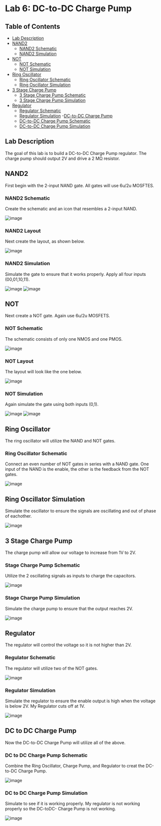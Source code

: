 # Lab 6: DC-to-DC Charge Pump

## Table of Contents
- [Lab Description](#lab-description)
- [NAND2](#nand2)
  - [NAND2 Schematic](#nand2-schematic)
  - [NAND2 Simulation](#nand2-simulation)
- [NOT](#not)
  - [NOT Schematic](#not-schematic)
  - [NOT Simulation](#not-simulation)
- [Ring Oscillator](#ring-oscillator)
  - [Ring Oscillator Schematic](#ring-oscillator-schematic)
  - [Ring Oscillator Simulation](#ring-oscillator-simulation)
- [3 Stage Charge Pump](#3-stage-charge-pump)
  - [3 Stage Charge Pump Schematic](#3-stage-charge-pump-schematic)
  - [3 Stage Charge Pump Simulation](3-stage-charge-pump-simulation)
- [Regulator](#regulator)
  - [Regulator Schematic](#regulator-schematic)
  - [Regulator Simulation](#regulator-simulation)
-[DC-to-DC Charge Pump](#dc-to-dc-charge-pump)
  - [DC-to-DC Charge Pump Schematic](#dc-to-dc-charge-pump-schematic)
  - [DC-to-DC Charge Pump Simulation](#dc-to-dc-charge-pump-simulation)


## Lab Description
The goal of this lab is to build a DC-to-DC Charge Pump regulator. The charge
pump should output 2V and drive a 2 MΩ resistor.

## NAND2
First begin with the 2-input NAND gate. All gates will use 6u/2u MOSFTES.

### NAND2 Schematic
Create the schematic and an icon that resembles a 2-input NAND.

![image](https://github.com/KevinF-DU/ENCE_3501_VLSI_Class2023/blob/main/Lab5/images/NADN2_sch.png)

### NAND2 Layout
Next create the layout, as shown below.

![image](https://github.com/KevinF-DU/ENCE_3501_VLSI_Class2023/blob/main/Lab5/images/NADN2_lay.png)

### NAND2 Simulation
Simulate the gate to ensure that it works properly. Apply all four inputs (00,01,10,11).

![image](https://github.com/KevinF-DU/ENCE_3501_VLSI_Class2023/blob/main/Lab5/images/NADN2_sch_sim.png)
![image](https://github.com/KevinF-DU/ENCE_3501_VLSI_Class2023/blob/main/Lab5/images/NADN2_sim.png)

## NOT
Next create a NOT gate. Again use 6u/2u MOSFETS.

### NOT Schematic
The schematic consists of only one NMOS and one PMOS.

![image](https://github.com/KevinF-DU/ENCE_3501_VLSI_Class2023/blob/main/Lab5/images/NOT_sch.png)

### NOT Layout
The layout will look like the one below.

![image](https://github.com/KevinF-DU/ENCE_3501_VLSI_Class2023/blob/main/Lab5/images/NOT_lay.png)

### NOT Simulation
Again simulate the gate using both inputs (0,1).

![image](https://github.com/KevinF-DU/ENCE_3501_VLSI_Class2023/blob/main/Lab5/images/NOT_sch_sim.png)
![image](https://github.com/KevinF-DU/ENCE_3501_VLSI_Class2023/blob/main/Lab5/images/NOT_sim.png)

## Ring Oscillator
The ring oscillator will utilize the NAND and NOT gates.

### Ring Oscillator Schematic
Connect an even number of NOT gates in series with a NAND gate. One input of the NAND is the enable, the other is the feedback from the NOT gates.

![image](https://github.com/KevinF-DU/ENCE_3501_VLSI_Class2023/blob/main/Lab6/Images/osc_sch.png)

## Ring Oscillator Simulation
Simulate the oscillator to ensure the signals are oscillating and out of phase of eachother.

![image](https://github.com/KevinF-DU/ENCE_3501_VLSI_Class2023/blob/main/Lab6/Images/osc_sim.png)

## 3 Stage Charge Pump
The charge pump will allow our voltage to increase from 1V to 2V. 

### Stage Charge Pump Schematic
Utilize the 2 oscillating signals as inputs to charge the capacitors.

![image](https://github.com/KevinF-DU/ENCE_3501_VLSI_Class2023/blob/main/Lab6/Images/chr_sch.png)

### Stage Charge Pump Simulation
Simulate the charge pump to ensure that the output reaches 2V.

![image](https://github.com/KevinF-DU/ENCE_3501_VLSI_Class2023/blob/main/Lab6/Images/chr_sim.png)

## Regulator
The regulator will control the voltage so it is not higher than 2V. 

### Regulator Schematic
The regulator will utilize two of the NOT gates.    

![image](https://github.com/KevinF-DU/ENCE_3501_VLSI_Class2023/blob/main/Lab6/Images/reg_sch.png)

### Regulator Simulation
Simulate the regulator to ensure the enable output is high when the voltage is below 2V. My Regulator cuts off at 1V.

![image](https://github.com/KevinF-DU/ENCE_3501_VLSI_Class2023/blob/main/Lab6/Images/reg_sim.png)

## DC to DC Charge Pump
Now the DC-to-DC Charge Pump will utilize all of the above.

### DC to DC Charge Pump Schematic
Combine the Ring Oscillator, Charge Pump, and Regulator to creat the DC-to-DC Charge Pump.

![image](https://github.com/KevinF-DU/ENCE_3501_VLSI_Class2023/blob/main/Lab6/Images/DC_sch.png)

### DC to DC Charge Pump Simulation
Simulate to see if it is working properly. My regulator is not working properly so the DC-toDC- Charge Pump is not working.

![image](https://github.com/KevinF-DU/ENCE_3501_VLSI_Class2023/blob/main/Lab6/Images/DC_sim.png)
